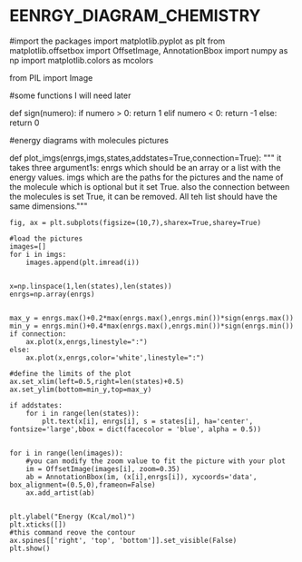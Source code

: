 # EENRGY_DIAGRAM_CHEMISTRY



#import the packages
import matplotlib.pyplot as plt
from matplotlib.offsetbox import OffsetImage, AnnotationBbox
import numpy as np
import matplotlib.colors as mcolors

from PIL import Image

#some functions I will need later

def sign(numero):
    if numero > 0:
        return 1
    elif numero < 0:
        return -1
    else:
        return 0
        
#energy diagrams with molecules pictures

def plot_imgs(enrgs,imgs,states,addstates=True,connection=True):
    """ it takes three argument1s: enrgs which should be an array or a list with the energy values.
     imgs which are the paths for the pictures and the name of the molecule which is optional but it set True.
     also the connection between the molecules is set True, it can be removed.
     All teh list should have the same dimensions."""

    
    fig, ax = plt.subplots(figsize=(10,7),sharex=True,sharey=True)

    #load the pictures
    images=[]
    for i in imgs:
        images.append(plt.imread(i))


    x=np.linspace(1,len(states),len(states))
    enrgs=np.array(enrgs)


    max_y = enrgs.max()+0.2*max(enrgs.max(),enrgs.min())*sign(enrgs.max())
    min_y = enrgs.min()+0.4*max(enrgs.max(),enrgs.min())*sign(enrgs.min())
    if connection:
        ax.plot(x,enrgs,linestyle=":")
    else:
        ax.plot(x,enrgs,color='white',linestyle=":")
    
    #define the limits of the plot
    ax.set_xlim(left=0.5,right=len(states)+0.5)
    ax.set_ylim(bottom=min_y,top=max_y)

    if addstates:
        for i in range(len(states)):
            plt.text(x[i], enrgs[i], s = states[i], ha='center', fontsize='large',bbox = dict(facecolor = 'blue', alpha = 0.5))


    for i in range(len(images)):
        #you can modify the zoom value to fit the picture with your plot
        im = OffsetImage(images[i], zoom=0.35)
        ab = AnnotationBbox(im, (x[i],enrgs[i]), xycoords='data', box_alignment=(0.5,0),frameon=False)
        ax.add_artist(ab)
    

    plt.ylabel("Energy (Kcal/mol)")
    plt.xticks([])
    #this command reove the contour
    ax.spines[['right', 'top', 'bottom']].set_visible(False)
    plt.show()
